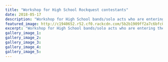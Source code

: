 ```yaml
---
title: "Workshop for High School Rockquest contestants"
date: 2018-05-17
description: "Workshop for High School bands/solo acts who are entering the Rockquest..."
featured_image: http://c1940652.r52.cf0.rackcdn.com/5b2b1909ff2a7c6bfc002472/workshop-poster-rcp.nowgif.gif
excerpt: "Workshop for High School bands/solo acts who are entering the Rockquest."
gallery_image_1: 
gallery_image_2: 
gallery_image_3: 
gallery_image_4: 
gallery_image_5: 
---
```

